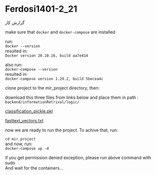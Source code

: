 # Ferdosi1401-2_21

گزارش کار

make sure that `docker` and `docker-compose` are installed

run:\
`docker --version`\
resulted in:\
`Docker version 20.10.16, build aa7e414`

also run:\
`docker-compose --version`\
resulted in:\
`docker-compose version 1.29.2, build 5becea4c`

clone project to the mir_project directory, then:

download this three files from links below and place them in path : `backend/informationRetrival/logic/`

[classification_pickle.pkl](https://drive.google.com/file/d/1-1c4ODqDi_ssdwOw1ZiEQoJSODVmbboW/view?usp=sharing)

[fasttext_vectors.txt](https://drive.google.com/file/d/1P8yihfE6C8Kmi3VTSfr0CrvzovzL6hBn/view?usp=sharing)

now we are ready to run the project. To achive that, run:

`cd mir_project`\
and now, run:\
`docker-compose up -d`

if you get permission denied exception, please run above command with sudo \
And wait for the containers... 
